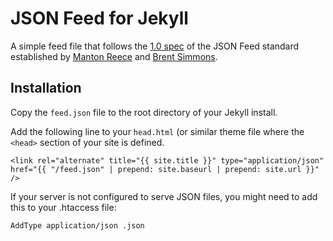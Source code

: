 # JSON Feed for Jekyll

A simple feed file that follows the [1.0 spec](https://jsonfeed.org/version/1) of the JSON Feed standard established by [Manton Reece](http://manton.org/) and [Brent Simmons](http://inessential.com/).

## Installation
Copy the `feed.json` file to the root directory of your Jekyll install.

Add the following line to your `head.html` (or similar theme file where the `<head>` section of your site is defined.

```
<link rel="alternate" title="{{ site.title }}" type="application/json" href="{{ "/feed.json" | prepend: site.baseurl | prepend: site.url }}" />
```

If your server is not configured to serve JSON files, you might need to add this to your .htaccess file:

```
AddType application/json .json
```